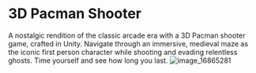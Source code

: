 # 3D Pacman Shooter
 A nostalgic rendition of the classic arcade era with a 3D Pacman shooter game, crafted in Unity. Navigate through an immersive, medieval maze as the iconic first person character while shooting and evading relentless ghosts. Time yourself and see how long you last.
![image_16865281](https://github.com/user-attachments/assets/35c6573f-34e6-445f-bb02-f0fe3078814a)
